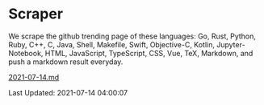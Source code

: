 # Scraper

We scrape the github trending page of these languages: Go, Rust, Python, Ruby, C++, C, Java, Shell, Makefile, Swift, Objective-C, Kotlin, Jupyter-Notebook, HTML, JavaScript, TypeScript, CSS, Vue, TeX, Markdown, and push a markdown result everyday.

[2021-07-14.md](https://github.com/yangwenmai/github-trending-backup/blob/master/2021-07-14.md)

Last Updated: 2021-07-14 04:00:07